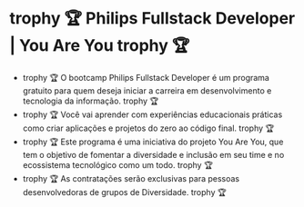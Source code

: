# trophy :trophy: Philips Fullstack Developer | You Are You trophy :trophy:

- trophy :trophy: O bootcamp Philips Fullstack Developer é um programa gratuito para quem deseja iniciar a carreira em desenvolvimento e tecnologia da informação. trophy :trophy:
- trophy :trophy: Você vai aprender com experiências educacionais práticas como criar aplicações e projetos do zero ao código final. trophy :trophy:
- trophy :trophy: Este programa é uma iniciativa do projeto You Are You, que tem o objetivo de fomentar a diversidade e inclusão em seu time e no ecossistema tecnológico como um todo. trophy :trophy:
- trophy :trophy: As contratações serão exclusivas para pessoas desenvolvedoras de grupos de Diversidade. trophy :trophy:
